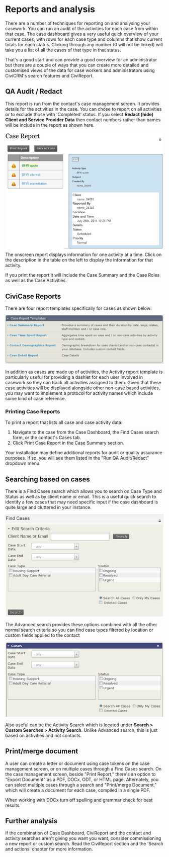 # Reports and analysis

There are a number of techniques for reporting on and analysing your
casework. You can run an audit of the activities for each case from
within that case. The case dashboard gives a very useful quick overview
of your current cases, with rows for each case type and columns that
show current totals for each status. Clicking through any number (0 will
not be linked) will take you a list of all the cases of that type in
that status.

That's a good start and can provide a good overview for an administrator
but there are a couple of ways that you can create more detailed and
customised views of the data for case workers and administrators using
CiviCRM's search features and CiviReport.

## QA Audit / Redact

This report is run from the contact's case management screen. It
provides details for the activities in the case. You can chose to report
on all activities or to exclude those with 'Completed' status. If you
select **Redact (hide) Client and Service Provider Data** then contact
numbers rather than names will be include in the report as shown
here.

![image](../img/QA%20Audit%20Screen.PNG) 
The onscreen report displays
information for one activity at a time. Click on the description in the
table on the left to display the information for that activity.

If you print the report it will include the Case Summary and the Case
Roles as well as the Case Activities. 

## CiviCase Reports

There are four report templates specifically for cases as shown below:

![image](../img/4.5_Case_report_templates.PNG) 

In addition as cases are made up of activities, the Activity report
template is particularly useful for providing a dashlet for each user
involved in casework so they can track all activities assigned to them.
Given that these case activities will be displayed alongside other
non-case based activities, you may want to implement a protocol for
activity names which include some kind of case reference.

### Printing Case Reports

To print a report that lists all case and case activity data:

1.  Navigate to the case from the Case Dashboard, the Find Cases search
    form, or the contact's Cases tab.
2.  Click Print Case Report in the Case Summary section.

Your installation may define additional reports for audit or quality
assurance purposes. If so, you will see them listed in the "Run QA
Audit/Redact" dropdown menu.

## Searching based on cases

There is a Find Cases search which allows you to search on Case Type and
Status as well as by client name or email. This is a useful quick search
to identify a few cases that may need specific input if the case
dashboard is quite large and cluttered in your instance.

![image](../img/Case_Find_case_update.PNG) 

The Advanced search provides these options combined with all the other
normal search criteria so you can find case types filtered by location
or custom fields applied to the contact

![image](../img/Case_advanced_search_update.PNG) 

Also useful can be the Activity Search which is located under **Search > Custom Searches > Activity Search**.  Unlike Advanced
search, this is just based on activities and not contacts.

## Print/merge document
A user can create a letter or document using case tokens on the case management screen, or on multiple cases through a Find Cases search. On the case management screen, beside "Print Report," there's an option to "Export Document" as a PDF, DOCx, ODT, or HTML page. Alternately, you can select multiple cases through a search and "Print/merge Document," which will create a document for each case, compiled in a single PDF.  

When working with DOCx turn off spelling and grammar check for best results. 


## Further analysis

If the combination of Case Dashboard, CiviReport and the contact and
activity searches aren't giving you want you want, consider
commissioning a new report or custom search. Read the CiviReport section
and the 'Search and actions' chapter for more information.

